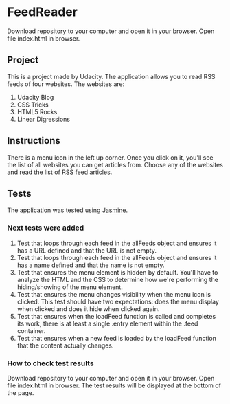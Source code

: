 # FeedReader

Download repository to your computer and open it in your browser. Open file index.html in browser.

## Project

This is a project made by Udacity. The application allows you to read RSS feeds of four websites. The websites are:
1. Udacity Blog
2. CSS Tricks
3. HTML5 Rocks
4. Linear Digressions

## Instructions

There is a menu icon in the left up corner. Once you click on it, you'll see the list of all websites you can get articles from. Choose any of the websites and read the list of RSS feed articles. 

## Tests

The application was tested using [Jasmine](http://jasmine.github.io/).

### Next tests were added

1. Test that loops through each feed in the allFeeds object and ensures it has a URL defined and that the URL is not empty.
2. Test that loops through each feed in the allFeeds object and ensures it has a name defined and that the name is not empty.
3. Test that ensures the menu element is hidden by default. You'll have to analyze the HTML and the CSS to determine how we're performing the hiding/showing of the menu element.
4. Test that ensures the menu changes visibility when the menu icon is clicked. This test should have two expectations: does the menu display when clicked and does it hide when clicked again.
5. Test that ensures when the loadFeed function is called and completes its work, there is at least a single .entry element within the .feed container.
6. Test that ensures when a new feed is loaded by the loadFeed function that the content actually changes.

### How to check test results

Download repository to your computer and open it in your browser. Open file index.html in browser. The test results will be displayed at the bottom of the page.
